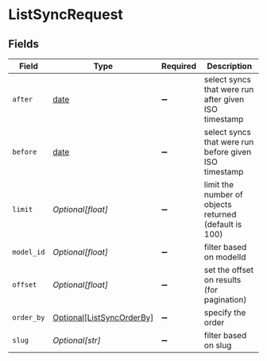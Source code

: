 # ListSyncRequest


## Fields

| Field                                                                   | Type                                                                    | Required                                                                | Description                                                             |
| ----------------------------------------------------------------------- | ----------------------------------------------------------------------- | ----------------------------------------------------------------------- | ----------------------------------------------------------------------- |
| `after`                                                                 | [date](https://docs.python.org/3/library/datetime.html#date-objects)    | :heavy_minus_sign:                                                      | select syncs that were run after given ISO timestamp                    |
| `before`                                                                | [date](https://docs.python.org/3/library/datetime.html#date-objects)    | :heavy_minus_sign:                                                      | select syncs that were run before given ISO timestamp                   |
| `limit`                                                                 | *Optional[float]*                                                       | :heavy_minus_sign:                                                      | limit the number of objects returned (default is 100)                   |
| `model_id`                                                              | *Optional[float]*                                                       | :heavy_minus_sign:                                                      | filter based on modelId                                                 |
| `offset`                                                                | *Optional[float]*                                                       | :heavy_minus_sign:                                                      | set the offset on results (for pagination)                              |
| `order_by`                                                              | [Optional[ListSyncOrderBy]](../../models/operations/listsyncorderby.md) | :heavy_minus_sign:                                                      | specify the order                                                       |
| `slug`                                                                  | *Optional[str]*                                                         | :heavy_minus_sign:                                                      | filter based on slug                                                    |